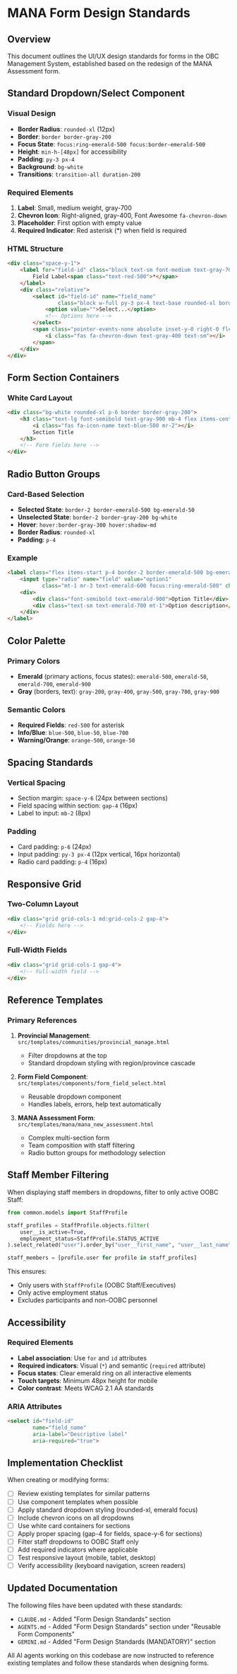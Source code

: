 # MANA Form Design Standards

## Overview
This document outlines the UI/UX design standards for forms in the OBC Management System, established based on the redesign of the MANA Assessment form.

## Standard Dropdown/Select Component

### Visual Design
- **Border Radius**: `rounded-xl` (12px)
- **Border**: `border border-gray-200`
- **Focus State**: `focus:ring-emerald-500 focus:border-emerald-500`
- **Height**: `min-h-[48px]` for accessibility
- **Padding**: `py-3 px-4`
- **Background**: `bg-white`
- **Transitions**: `transition-all duration-200`

### Required Elements
1. **Label**: Small, medium weight, gray-700
2. **Chevron Icon**: Right-aligned, gray-400, Font Awesome `fa-chevron-down`
3. **Placeholder**: First option with empty value
4. **Required Indicator**: Red asterisk (*) when field is required

### HTML Structure
```html
<div class="space-y-1">
    <label for="field-id" class="block text-sm font-medium text-gray-700 mb-2">
        Field Label<span class="text-red-500">*</span>
    </label>
    <div class="relative">
        <select id="field-id" name="field_name"
                class="block w-full py-3 px-4 text-base rounded-xl border border-gray-200 shadow-sm focus:ring-emerald-500 focus:border-emerald-500 min-h-[48px] appearance-none pr-12 bg-white transition-all duration-200">
            <option value="">Select...</option>
            <!-- Options here -->
        </select>
        <span class="pointer-events-none absolute inset-y-0 right-0 flex items-center pr-4">
            <i class="fas fa-chevron-down text-gray-400 text-sm"></i>
        </span>
    </div>
</div>
```

## Form Section Containers

### White Card Layout
```html
<div class="bg-white rounded-xl p-6 border border-gray-200">
    <h3 class="text-lg font-semibold text-gray-900 mb-4 flex items-center">
        <i class="fas fa-icon-name text-blue-500 mr-2"></i>
        Section Title
    </h3>
    <!-- Form fields here -->
</div>
```

## Radio Button Groups

### Card-Based Selection
- **Selected State**: `border-2 border-emerald-500 bg-emerald-50`
- **Unselected State**: `border-2 border-gray-200 bg-white`
- **Hover**: `hover:border-gray-300 hover:shadow-md`
- **Border Radius**: `rounded-xl`
- **Padding**: `p-4`

### Example
```html
<label class="flex items-start p-4 border-2 border-emerald-500 bg-emerald-50 rounded-xl cursor-pointer transition-all hover:shadow-md">
    <input type="radio" name="field" value="option1"
           class="mt-1 mr-3 text-emerald-600 focus:ring-emerald-500" checked required>
    <div>
        <div class="font-semibold text-emerald-900">Option Title</div>
        <div class="text-sm text-emerald-700 mt-1">Option description</div>
    </div>
</label>
```

## Color Palette

### Primary Colors
- **Emerald** (primary actions, focus states): `emerald-500`, `emerald-50`, `emerald-700`, `emerald-900`
- **Gray** (borders, text): `gray-200`, `gray-400`, `gray-500`, `gray-700`, `gray-900`

### Semantic Colors
- **Required Fields**: `red-500` for asterisk
- **Info/Blue**: `blue-500`, `blue-50`, `blue-700`
- **Warning/Orange**: `orange-500`, `orange-50`

## Spacing Standards

### Vertical Spacing
- Section margin: `space-y-6` (24px between sections)
- Field spacing within section: `gap-4` (16px)
- Label to input: `mb-2` (8px)

### Padding
- Card padding: `p-6` (24px)
- Input padding: `py-3 px-4` (12px vertical, 16px horizontal)
- Radio card padding: `p-4` (16px)

## Responsive Grid

### Two-Column Layout
```html
<div class="grid grid-cols-1 md:grid-cols-2 gap-4">
    <!-- Fields here -->
</div>
```

### Full-Width Fields
```html
<div class="grid grid-cols-1 gap-4">
    <!-- Full-width field -->
</div>
```

## Reference Templates

### Primary References
1. **Provincial Management**: `src/templates/communities/provincial_manage.html`
   - Filter dropdowns at the top
   - Standard dropdown styling with region/province cascade

2. **Form Field Component**: `src/templates/components/form_field_select.html`
   - Reusable dropdown component
   - Handles labels, errors, help text automatically

3. **MANA Assessment Form**: `src/templates/mana/mana_new_assessment.html`
   - Complex multi-section form
   - Team composition with staff filtering
   - Radio button groups for methodology selection

## Staff Member Filtering

When displaying staff members in dropdowns, filter to only active OOBC Staff:

```python
from common.models import StaffProfile

staff_profiles = StaffProfile.objects.filter(
    user__is_active=True,
    employment_status=StaffProfile.STATUS_ACTIVE
).select_related("user").order_by("user__first_name", "user__last_name")

staff_members = [profile.user for profile in staff_profiles]
```

This ensures:
- Only users with `StaffProfile` (OOBC Staff/Executives)
- Only active employment status
- Excludes participants and non-OOBC personnel

## Accessibility

### Required Elements
- **Label association**: Use `for` and `id` attributes
- **Required indicators**: Visual (`*`) and semantic (`required` attribute)
- **Focus states**: Clear emerald ring on all interactive elements
- **Touch targets**: Minimum 48px height for mobile
- **Color contrast**: Meets WCAG 2.1 AA standards

### ARIA Attributes
```html
<select id="field-id"
        name="field_name"
        aria-label="Descriptive label"
        aria-required="true">
```

## Implementation Checklist

When creating or modifying forms:
- [ ] Review existing templates for similar patterns
- [ ] Use component templates when possible
- [ ] Apply standard dropdown styling (rounded-xl, emerald focus)
- [ ] Include chevron icons on all dropdowns
- [ ] Use white card containers for sections
- [ ] Apply proper spacing (gap-4 for fields, space-y-6 for sections)
- [ ] Filter staff dropdowns to OOBC Staff only
- [ ] Add required indicators where applicable
- [ ] Test responsive layout (mobile, tablet, desktop)
- [ ] Verify accessibility (keyboard navigation, screen readers)

## Updated Documentation

The following files have been updated with these standards:
- `CLAUDE.md` - Added "Form Design Standards" section
- `AGENTS.md` - Added "Form Design Standards" section under "Reusable Form Components"
- `GEMINI.md` - Added "Form Design Standards (MANDATORY)" section

All AI agents working on this codebase are now instructed to reference existing templates and follow these standards when designing forms.